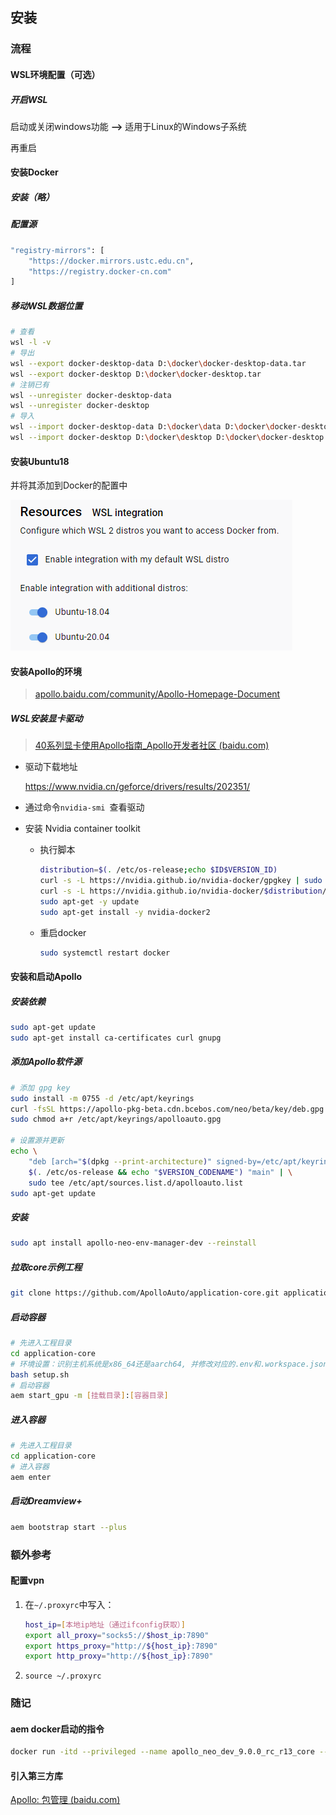 ## 安装

### 流程

#### WSL环境配置（可选）

##### 开启WSL

启动或关闭windows功能 **——>** 适用于Linux的Windows子系统

再重启

#### 安装Docker

##### 安装（略）

##### 配置源

```sh
"registry-mirrors": [
    "https://docker.mirrors.ustc.edu.cn",
    "https://registry.docker-cn.com"
]
```

##### 移动WSL数据位置

```sh
# 查看
wsl -l -v
# 导出
wsl --export docker-desktop-data D:\docker\docker-desktop-data.tar
wsl --export docker-desktop D:\docker\docker-desktop.tar
# 注销已有
wsl --unregister docker-desktop-data
wsl --unregister docker-desktop
# 导入
wsl --import docker-desktop-data D:\docker\data D:\docker\docker-desktop-data.tar
wsl --import docker-desktop D:\docker\desktop D:\docker\docker-desktop.tar
```

#### 安装Ubuntu18

并将其添加到Docker的配置中

![1722243764279](./assets/1722243764279.png)

#### 安装Apollo的环境

> [apollo.baidu.com/community/Apollo-Homepage-Document](https://apollo.baidu.com/community/Apollo-Homepage-Document?doc=BYFxAcGcC4HpYIbgPYBtXIHQCMEEsATAV0wGNkBbWA5UyRFdZWVBEAU0hFgoIH0adPgCY%2BADwCiAVnEBBCeIAcATnETFcgMxKZkgGxKAwkoDsa3YoAi45WdGSLxsYt0SzY%2BXICMa98oAMSgYALF7%2B2NhemsLBJsrCYZqKwors7AikBIp6miYmpFJSXpigFKhAA)

##### WSL安装显卡驱动

> [40系列显卡使用Apollo指南_Apollo开发者社区 (baidu.com)](https://apollo.baidu.com/community/article/1201)

- 驱动下载地址

  https://www.nvidia.cn/geforce/drivers/results/202351/

- 通过命令`nvidia-smi `查看驱动

- 安装 Nvidia container toolkit

  - 执行脚本

    ```sh
    distribution=$(. /etc/os-release;echo $ID$VERSION_ID)
    curl -s -L https://nvidia.github.io/nvidia-docker/gpgkey | sudo apt-key add -
    curl -s -L https://nvidia.github.io/nvidia-docker/$distribution/nvidia-docker.list | sudo tee /etc/apt/sources.list.d/nvidia-docker.list
    sudo apt-get -y update
    sudo apt-get install -y nvidia-docker2
    ```

  - 重启docker

    ```sh
    sudo systemctl restart docker
    ```

#### 安装和启动Apollo

##### 安装依赖

```sh
sudo apt-get update
sudo apt-get install ca-certificates curl gnupg
```

##### 添加Apollo软件源

```sh
# 添加 gpg key
sudo install -m 0755 -d /etc/apt/keyrings
curl -fsSL https://apollo-pkg-beta.cdn.bcebos.com/neo/beta/key/deb.gpg.key | sudo gpg --dearmor -o /etc/apt/keyrings/apolloauto.gpg
sudo chmod a+r /etc/apt/keyrings/apolloauto.gpg
 
# 设置源并更新
echo \
    "deb [arch="$(dpkg --print-architecture)" signed-by=/etc/apt/keyrings/apolloauto.gpg] https://apollo-pkg-beta.cdn.bcebos.com/apollo/core"\
    $(. /etc/os-release && echo "$VERSION_CODENAME") "main" | \
    sudo tee /etc/apt/sources.list.d/apolloauto.list
sudo apt-get update
```

##### 安装

```sh
sudo apt install apollo-neo-env-manager-dev --reinstall
```

##### 拉取core示例工程

```sh
git clone https://github.com/ApolloAuto/application-core.git application-core
```

##### 启动容器

```sh
# 先进入工程目录
cd application-core
# 环境设置：识别主机系统是x86_64还是aarch64, 并修改对应的.env和.workspace.json配置
bash setup.sh
# 启动容器
aem start_gpu -m [挂载目录]:[容器目录]
```

##### 进入容器

```sh
# 先进入工程目录
cd application-core
# 进入容器
aem enter
```

##### 启动Dreamview+

```sh
aem bootstrap start --plus
```

### 额外参考

#### 配置vpn

1. 在`~/.proxyrc`中写入：

   ```sh
   host_ip=[本地ip地址（通过ifconfig获取）]
   export all_proxy="socks5://$host_ip:7890"
   export https_proxy="http://${host_ip}:7890"
   export http_proxy="http://${host_ip}:7890"
   ```

2. `source ~/.proxyrc`



### 随记

#### aem docker启动的指令

```sh
docker run -itd --privileged --name apollo_neo_dev_9.0.0_rc_r13_core --label owner=root -e DISPLAY=:0 -e CROSS_PLATFORM=0 -e DOCKER_USER=root -e USER=root -e DOCKER_USER_ID=0 -e HISTFILE=/apollo_workspace/.cache/.bash_history -e DOCKER_GRP=root -e DOCKER_GRP_ID=0 -e DOCKER_IMG=registry.baidubce.com/apollo/apollo-env-gpu:9.0-latest -e USE_GPU_HOST=0 -e NVIDIA_VISIBLE_DEVICES=all -e NVIDIA_DRIVER_CAPABILITIES=compute,video,graphics,utility -e APOLLO_ENV_CONTAINER_IMAGE=registry.baidubce.com/apollo/apollo-env-gpu:9.0-latest -e APOLLO_ENV_CONTAINER_PREFIX=apollo_neo_dev_ -e APOLLO_ENV_CONTAINER_REPO=registry.baidubce.com/apollo/apollo-env-gpu -e APOLLO_ENV_CONTAINER_REPO_ARM=registry.baidubce.com/apollo/apollo-env-arm -e APOLLO_ENV_CONTAINER_REPO_X86=registry.baidubce.com/apollo/apollo-env-gpu -e APOLLO_ENV_CONTAINER_TAG=9.0-latest -e APOLLO_ENV_NAME=9.0.0_rc_r13_core -e APOLLO_ENV_WORKLOCAL=1 -e APOLLO_ENV_WORKROOT=/apollo_workspace -e APOLLO_ENV_WORKSPACE=/root/Develop/application-core -v /root/.apollo:/root/.apollo -v /dev:/dev -v /media:/media -v /tmp/.X11-unix:/tmp/.X11-unix:rw -v /etc/localtime:/etc/localtime:ro -v /usr/src:/usr/src -v /lib/modules:/lib/modules -v apollo_neo_dev_9.0.0_rc_r13_core_apollo:/apollo -v apollo_neo_dev_9.0.0_rc_r13_core_opt:/opt -v /root/Develop/application-core:/apollo_workspace -v /root/Develop/application-core/data:/apollo/data -v /root/Develop/application-core/output:/apollo/output -v /root/Develop/application-core/data/log:/opt/apollo/neo/data/log -v /root/Develop/application-core/data/calibration_data:/apollo/modules/calibration/data -v /root/Develop/application-core/data/map_data:/apollo/modules/map/data -v /opt/apollo/neo/packages/env-manager-dev/9.0.0-rc1-r3:/opt/apollo/neo/packages/env-manager-dev/9.0.0-rc1-r3 -p 1 -w /apollo_workspace --add-host in-dev-docker:127.0.0.1 --add-host Huth-Jida2:127.0.0.1 --hostname in-dev-docker --shm-size 2G --pid=host -v /dev/null:/dev/raw1394 registry.baidubce.com/apollo/apollo-env-gpu:9.0-latest /bin/bash
```

#### 引入第三方库

[Apollo: 包管理 (baidu.com)](https://apollo.baidu.com/docs/apollo/latest/md_docs_2_xE6_xA1_x86_xE6_x9E_xB6_xE8_xAE_xBE_xE8_xAE_xA1_2_xE6_x9E_x84_xE5_xBB_xBA_xE5_x8F_x8A_97311a29460ed7a2e37df630fa855f4f.html)
